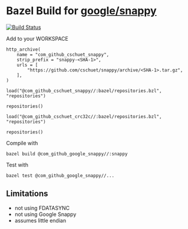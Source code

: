 # Bazel Build for [google/snappy](https://github.com/google/snappy)

[![Build Status](https://travis-ci.org/cschuet/snappy.svg?branch=master)](https://travis-ci.org/cschuet/snappy)

Add to your WORKSPACE

```
http_archive(
    name = "com_github_cschuet_snappy",
    strip_prefix = "snappy-<SHA-1>",
    urls = [
        "https://github.com/cschuet/snappy/archive/<SHA-1>.tar.gz",
    ],
)

load("@com_github_cschuet_snappy//:bazel/repositories.bzl", "repositories")

repositories()

load("@com_github_cschuet_crc32c//:bazel/repositories.bzl", "repositories")

repositories()
```

Compile with
```
bazel build @com_github_google_snappy//:snappy
```

Test with
```
bazel test @com_github_google_snappy//...
```

## Limitations
* not using FDATASYNC
* not using Google Snappy
* assumes little endian
